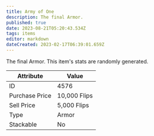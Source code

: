 ```yaml
---
title: Army of One
description: The final Armor.
published: true
date: 2023-08-21T05:20:43.534Z
tags: items
editor: markdown
dateCreated: 2023-02-17T06:39:01.659Z
---
```


The final Armor. This item's stats are randomly generated.

|Attribute|Value|
|-|-|
|ID|4576|
|Purchase Price|10,000 Flips|
|Sell Price|5,000 Flips|
|Type|Armor|
|Stackable|No|


